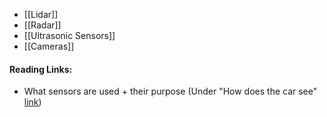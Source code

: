 - [[Lidar]]
- [[Radar]]
- [[Ultrasonic Sensors]]
- [[Cameras]]

#### Reading Links:
- What sensors are used + their purpose (Under "How does the car see" [link](https://mindy-support.com/news-post/how-machine-learning-in-automotive-makes-self-driving-cars-a-reality/#:~:text=and%20grouping%20objects.-,Wrap%2Dup,decide%20what%20actions%20to%20take.))
